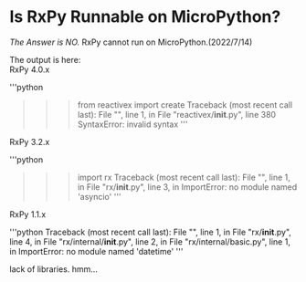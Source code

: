 # Is RxPy Runnable on MicroPython?
*The Answer is NO.*
RxPy cannot run on MicroPython.(2022/7/14)

The output is here:  
RxPy 4.0.x  

'''python
>>> from reactivex import create
Traceback (most recent call last):
  File "<stdin>", line 1, in <module>
  File "reactivex/__init__.py", line 380
SyntaxError: invalid syntax
'''

RxPy 3.2.x  

'''python
>>> import rx
Traceback (most recent call last):
  File "<stdin>", line 1, in <module>
  File "rx/__init__.py", line 3, in <module>
ImportError: no module named 'asyncio'
'''

RxPy 1.1.x  

'''python
Traceback (most recent call last):
  File "<stdin>", line 1, in <module>
  File "rx/__init__.py", line 4, in <module>
  File "rx/internal/__init__.py", line 2, in <module>
  File "rx/internal/basic.py", line 1, in <module>
ImportError: no module named 'datetime'
'''

lack of libraries. hmm...
